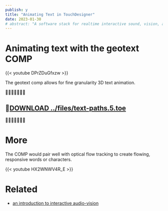```yaml
---
publish: y
title: "Animating Text in TouchDesigner"
date: 2023-01-30
# abstract: "A software stack for realtime interactive sound, vision, and projection mapped video."
---
```

# Animating text with the geotext COMP

{{< youtube DPrZDuGfxzw >}}

The geotext comp allows for fine granularity 3D text animation.

💾💾💾💾💾💾💾
## 💾[DOWNLOAD ../files/text-paths.5.toe](../files/text-paths.5.toe)  
💾💾💾💾💾💾💾

# More
The COMP would pair well with optical flow tracking to create flowing, responsive words or characters.

{{< youtube HX2WNWV4R_E >}}


# Related
- [an introduction to interactive audio-vision](an%20introduction%20to%20interactive%20audio-vision.md)




